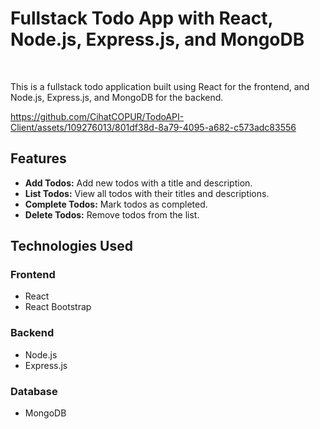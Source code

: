 

<h1>Fullstack Todo App with React, Node.js, Express.js, and MongoDB</h1> <br>
<p>This is a fullstack todo application built using React for the frontend, and Node.js, Express.js, and MongoDB for the backend.</p>

https://github.com/CihatCOPUR/TodoAPI-Client/assets/109276013/801df38d-8a79-4095-a682-c573adc83556




<h2>Features</h2>

<ul>
  <li><strong>Add Todos:</strong> Add new todos with a title and description.</li>
  <li><strong>List Todos:</strong> View all todos with their titles and descriptions.</li>
  <li><strong>Complete Todos:</strong> Mark todos as completed.</li>
  <li><strong>Delete Todos:</strong> Remove todos from the list.</li>
</ul>

<h2>Technologies Used</h2>

<h3>Frontend</h3>
<ul>
  <li>React</li>
  <li>React Bootstrap</li>
</ul>

<h3>Backend</h3>
<ul>
  <li>Node.js</li>
  <li>Express.js</li>
</ul>

<h3>Database</h3>
<ul>
  <li>MongoDB</li>
</ul>
